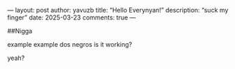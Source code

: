 ﻿—
layout: post
author: yavuzb
title: “Hello Everynyan!”
description: “suck my finger”
date: 2025-03-23
comments: true
—


##Nigga


example example dos negros is it working?


yeah?